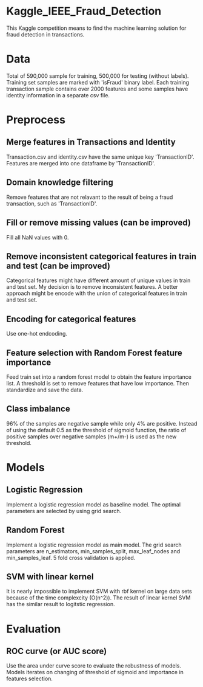 # Kaggle_IEEE_Fraud_Detection
This Kaggle competition means to find the machine learning solution for fraud detection in transactions.
# Data
Total of 590,000 sample for training, 500,000 for testing (without labels). Training set samples are marked with 'isFraud' binary label. Each training transaction sample contains over 2000 features and some samples have identity information in a separate csv file. 
# Preprocess
## Merge features in Transactions and Identity
Transaction.csv and identity.csv have the same unique key 'TransactionID'. Features are merged into one dataframe by 'TransactionID'.
## Domain knowledge filtering
Remove features that are not relavant to the result of being a fraud transaction, such as 'TransactionID'.
## Fill or remove missing values (can be improved)
Fill all NaN values with 0.
## Remove inconsistent categorical features in train and test (can be improved)
Categorical features might have different amount of unique values in train and test set. My decision is to remove inconsistent features. A better approach might be encode with the union of categorical features in train and test set.
## Encoding for categorical features
Use one-hot endcoding.
## Feature selection with Random Forest feature importance
Feed train set into a random forest model to obtain the feature importance list. A threshold is set to remove features that have low importance. Then standardize and save the data.
## Class imbalance
96% of the samples are negative sample while only 4% are positive. Instead of using the default 0.5 as the threshold of sigmoid function, the ratio of positive samples over negative samples (m+/m-) is used as the new threshold.
# Models
## Logistic Regression
Implement a logistic regression model as baseline model. The optimal parameters are selected by using grid search. 
## Random Forest
Implement a logistic regression model as main model. The grid search parameters are n_estimators, min_samples_split, max_leaf_nodes and min_samples_leaf. 5 fold cross validation is applied.
## SVM with linear kernel
It is nearly impossible to implement SVM with rbf kernel on large data sets because of the time complexcity (O(n^2)). The result of linear kernel SVM has the similar result to logitstic regression.
# Evaluation
## ROC curve (or AUC score)
Use the area under curve score to evaluate the robustness of models. Models iterates on changing of threshold of sigmoid and importance in features selection. 
